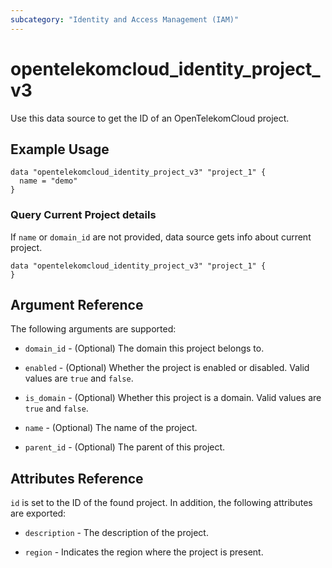 ```yaml
---
subcategory: "Identity and Access Management (IAM)"
---
```


# opentelekomcloud_identity_project_v3

Use this data source to get the ID of an OpenTelekomCloud project.

## Example Usage

```hcl
data "opentelekomcloud_identity_project_v3" "project_1" {
  name = "demo"
}
```

### Query Current Project details

If `name` or `domain_id` are not provided, data source gets info about current project.

```hcl
data "opentelekomcloud_identity_project_v3" "project_1" {
}
```


## Argument Reference

The following arguments are supported:

* `domain_id` - (Optional) The domain this project belongs to.

* `enabled` - (Optional) Whether the project is enabled or disabled. Valid values are `true` and `false`.

* `is_domain` - (Optional) Whether this project is a domain. Valid values are `true` and `false`.

* `name` - (Optional) The name of the project.

* `parent_id` - (Optional) The parent of this project.

## Attributes Reference

`id` is set to the ID of the found project. In addition, the following attributes are exported:

* `description` - The description of the project.

* `region` - Indicates the region where the project is present.
